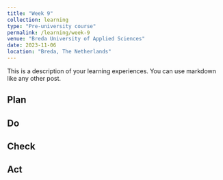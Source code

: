 ```yaml
---
title: "Week 9"
collection: learning
type: "Pre-university course"
permalink: /learning/week-9
venue: "Breda University of Applied Sciences"
date: 2023-11-06
location: "Breda, The Netherlands"
---
```


This is a description of your learning experiences. You can use markdown like any other post.

## Plan

<!---
NOTE: Fill this section in at the beginning of the week!

What do you plan to do this week? What new knowledge do you want to acquire? Do you want to follow any of the learning units for the course? Do you want to work on the assignment for the course? How much time do you estimate you will spend on these tasks?
-->

## Do

<!---
NOTE: Fill this in during the week.

What were you actually able to accomplish? Was it more or less than what you planned? Was the amount of time you thought you would spend on it accurate? If not, what took longer than you thought it would?

Provide as much context as possible. Use code snippets or take screenshots of what you were able to accomplish. Please provide references to any additional sources of information that helped you.
-->

## Check

<!--- 
Note: Fill this in at the end of the week.

What went well? What didn't go so well? What was the most important thing you learned this week?

Did you receive any feedback from the lecturer or your peers? If so, what was that feedback? Were you able to incorporate that feedback?

Did you give anyone else feedback? Who did you give feedback to? How did they respond to your feedback?

NOTE: Any source of feedback is feedback!
-->

## Act

<!---
Note: Fill this in at the end of the week.

What action points can you identify from this week? What would you like to improve? What would you like to continue to strengthen?

If your planned time estimates were not accurate, what would you do to improve them?
-->